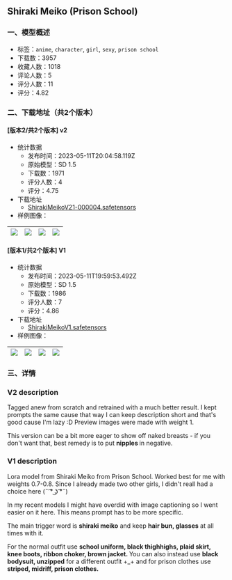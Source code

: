 ## Shiraki Meiko (Prison School)
### 一、模型概述

- 标签：`anime`, `character`, `girl`, `sexy`, `prison school`
- 下载数：3957
- 收藏人数：1018
- 评论人数：5
- 评分人数：11
- 评分：4.82

### 二、下载地址（共2个版本）

#### [版本2/共2个版本] v2

- 统计数据
  - 发布时间：2023-05-11T20:04:58.119Z
  - 原始模型：SD 1.5
  - 下载数：1971
  - 评分人数：4
  - 评分：4.75
- 下载地址
  - [ShirakiMeikoV21-000004.safetensors](https://civitai.com/api/download/models/68237)
- 样例图像：

| <img src="https://image.civitai.com/xG1nkqKTMzGDvpLrqFT7WA/21ca10dc-9f8e-43bf-a314-1a0a9b8c8a24/width=450/760669.jpeg" /> | <img src="https://image.civitai.com/xG1nkqKTMzGDvpLrqFT7WA/614317fd-8bfa-4900-818c-bfa43239a3a4/width=450/760670.jpeg" /> | <img src="https://image.civitai.com/xG1nkqKTMzGDvpLrqFT7WA/f278e242-f727-4c7c-8f06-07b24e0e7780/width=450/760668.jpeg" /> | <img src="https://image.civitai.com/xG1nkqKTMzGDvpLrqFT7WA/d5dc7cdb-f07c-4d16-b36c-8434c82c89dc/width=450/760666.jpeg" /> |
| ---- | ---- | ---- | ---- |

#### [版本1/共2个版本] V1

- 统计数据
  - 发布时间：2023-05-11T19:59:53.492Z
  - 原始模型：SD 1.5
  - 下载数：1986
  - 评分人数：7
  - 评分：4.86
- 下载地址
  - [ShirakiMeikoV1.safetensors](https://civitai.com/api/download/models/22076)
- 样例图像：

| <img src="https://image.civitai.com/xG1nkqKTMzGDvpLrqFT7WA/b6b05e68-fe8f-4b4e-c7ca-478412863b00/width=450/236497.jpeg" /> | <img src="https://image.civitai.com/xG1nkqKTMzGDvpLrqFT7WA/36f11501-f0f2-4ad7-2944-0b8d08498200/width=450/236500.jpeg" /> | <img src="https://image.civitai.com/xG1nkqKTMzGDvpLrqFT7WA/d9b697c2-ae1c-4e39-27bc-9faa2f33f700/width=450/236499.jpeg" /> | <img src="https://image.civitai.com/xG1nkqKTMzGDvpLrqFT7WA/534546f1-28b8-4817-76a4-55d965e62d00/width=450/236498.jpeg" /> |
| ---- | ---- | ---- | ---- |


### 三、详情
<h3>V2 description</h3><p>Tagged anew from scratch and retrained with a much better result. I kept prompts the same cause that way I can keep description short and that's good cause I'm lazy :D Preview images were made with weight 1.</p><p>This version can be a bit more eager to show off naked breasts - if you don't want that, best remedy is to put <strong>nipples </strong>in negative.</p><h3>V1 description</h3><p>Lora model from Shiraki Meiko from Prison School. Worked best for me with weights 0.7-0.8. Since I already made two other girls, I didn't reall had a choice here (˵ ͡° ͜ʖ ͡°˵)</p><p>In my recent models I might have overdid with image captioning so I went easier on it here. This means prompt has to be more specific.</p><p>The main trigger word is <strong>shiraki meiko</strong> and keep <strong>hair bun, glasses</strong> at all times with it.</p><p>For the normal outfit use <strong>school uniform, black thighhighs, plaid skirt, knee boots, ribbon choker, brown jacket. </strong>You can also instead use <strong>black bodysuit, unzipped</strong> for a different outfit +_+ and for prison clothes use <strong>striped, midriff, prison clothes.</strong></p>